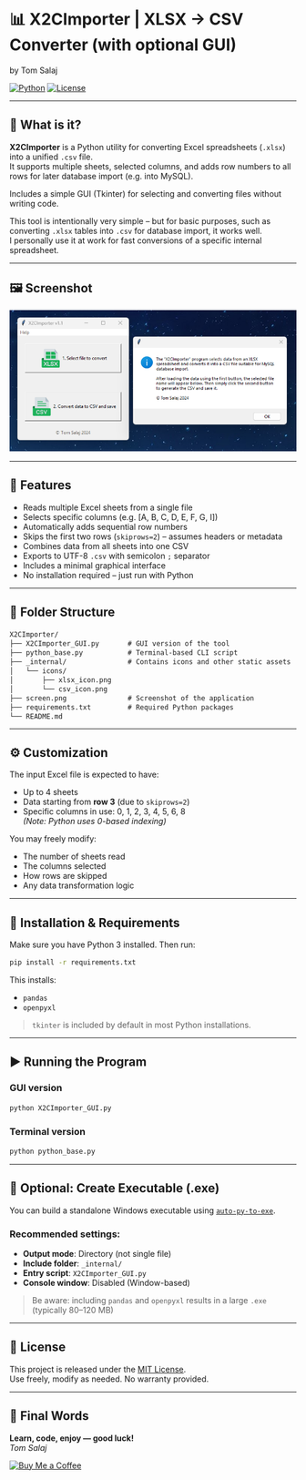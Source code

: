 # 📊 X2CImporter | XLSX → CSV Converter (with optional GUI)
by Tom Salaj

[![Python](https://img.shields.io/badge/python-3.11-blue)](https://www.python.org/)
[![License](https://img.shields.io/badge/license-MIT-green)](https://github.com/tom591/X2CImporter?tab=MIT-1-ov-file)

---

## 🧰 What is it?

**X2CImporter** is a Python utility for converting Excel spreadsheets (`.xlsx`) into a unified `.csv` file.  
It supports multiple sheets, selected columns, and adds row numbers to all rows for later database import (e.g. into MySQL).

Includes a simple GUI (Tkinter) for selecting and converting files without writing code.

This tool is intentionally very simple – but for basic purposes, such as converting `.xlsx` tables into `.csv` for database import, it works well.  
I personally use it at work for fast conversions of a specific internal spreadsheet.

---

## 🖼️ Screenshot

![GUI Preview](screen.png)

---

## 🚀 Features

- Reads multiple Excel sheets from a single file
- Selects specific columns (e.g. [A, B, C, D, E, F, G, I])
- Automatically adds sequential row numbers
- Skips the first two rows (`skiprows=2`) – assumes headers or metadata
- Combines data from all sheets into one CSV
- Exports to UTF-8 `.csv` with semicolon `;` separator
- Includes a minimal graphical interface
- No installation required – just run with Python

---

## 📁 Folder Structure

```
X2CImporter/
├── X2CImporter_GUI.py       # GUI version of the tool
├── python_base.py           # Terminal-based CLI script
├── _internal/               # Contains icons and other static assets
│   └── icons/
│       ├── xlsx_icon.png
│       └── csv_icon.png
├── screen.png               # Screenshot of the application
├── requirements.txt         # Required Python packages
└── README.md
```

---

## ⚙️ Customization

The input Excel file is expected to have:
- Up to 4 sheets
- Data starting from **row 3** (due to `skiprows=2`)
- Specific columns in use: 0, 1, 2, 3, 4, 5, 6, 8  
  *(Note: Python uses 0-based indexing)*

You may freely modify:
- The number of sheets read
- The columns selected
- How rows are skipped
- Any data transformation logic

---

## 💾 Installation & Requirements

Make sure you have Python 3 installed. Then run:

```bash
pip install -r requirements.txt
```

This installs:

- `pandas`
- `openpyxl`

> `tkinter` is included by default in most Python installations.

---

## ▶️ Running the Program

### GUI version

```bash
python X2CImporter_GUI.py
```

### Terminal version

```bash
python python_base.py
```

---

## 🧱 Optional: Create Executable (.exe)

You can build a standalone Windows executable using [`auto-py-to-exe`](https://github.com/brentvollebregt/auto-py-to-exe).

### Recommended settings:
- **Output mode**: Directory (not single file)
- **Include folder**: `_internal/`
- **Entry script**: `X2CImporter_GUI.py`
- **Console window**: Disabled (Window-based)

> Be aware: including `pandas` and `openpyxl` results in a large `.exe` (typically 80–120 MB)

---

## 📝 License

This project is released under the [MIT License](LICENSE).  
Use freely, modify as needed. No warranty provided.

---

## 🚀 Final Words

**Learn, code, enjoy — good luck!**  
*Tom Salaj*

[![Buy Me a Coffee](https://img.buymeacoffee.com/button-api/?text=Buy%20Me%20a%20Coffee&emoji=☕&slug=tomsalaj&button_colour=FFDD00&font_colour=000000&font_family=Arial&outline_colour=000000&coffee_colour=ffffff)](https://www.buymeacoffee.com/tomsalaj)
